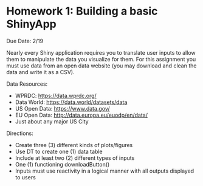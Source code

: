 # Homework 1: Building a basic ShinyApp

Due Date: 2/19

Nearly every Shiny application requires you to translate user inputs to allow them to manipulate the data you visualize for them. For this assignment you must use data from an open data website (you may download and clean the data and write it as a CSV).

Data Resources:
* WPRDC: https://data.wprdc.org/
* Data World: https://data.world/datasets/data
* US Open Data: https://www.data.gov/
*	EU Open Data: http://data.europa.eu/euodp/en/data/
*	Just about any major US City

Directions: 
* Create three (3) different kinds of plots/figures 
* Use DT to create one (1) data table
* Include at least two (2) different types of inputs
* One (1) functioning downloadButton() 
* Inputs must use reactivity in a logical manner with all outputs displayed to users
